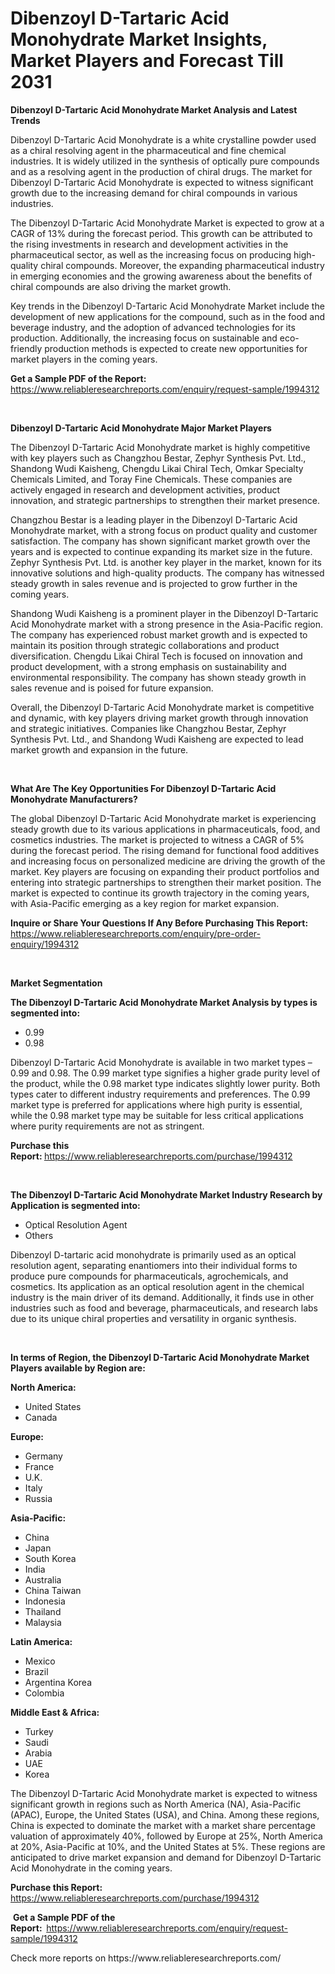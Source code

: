 <p><h1>Dibenzoyl D-Tartaric Acid Monohydrate Market Insights, Market Players and Forecast Till 2031</h1></p><p><strong>Dibenzoyl D-Tartaric Acid Monohydrate Market Analysis and Latest Trends</strong></p>
<p><p>Dibenzoyl D-Tartaric Acid Monohydrate is a white crystalline powder used as a chiral resolving agent in the pharmaceutical and fine chemical industries. It is widely utilized in the synthesis of optically pure compounds and as a resolving agent in the production of chiral drugs. The market for Dibenzoyl D-Tartaric Acid Monohydrate is expected to witness significant growth due to the increasing demand for chiral compounds in various industries.</p><p>The Dibenzoyl D-Tartaric Acid Monohydrate Market is expected to grow at a CAGR of 13% during the forecast period. This growth can be attributed to the rising investments in research and development activities in the pharmaceutical sector, as well as the increasing focus on producing high-quality chiral compounds. Moreover, the expanding pharmaceutical industry in emerging economies and the growing awareness about the benefits of chiral compounds are also driving the market growth.</p><p>Key trends in the Dibenzoyl D-Tartaric Acid Monohydrate Market include the development of new applications for the compound, such as in the food and beverage industry, and the adoption of advanced technologies for its production. Additionally, the increasing focus on sustainable and eco-friendly production methods is expected to create new opportunities for market players in the coming years.</p></p>
<p><strong>Get a Sample PDF of the Report:&nbsp;</strong> <a href="https://www.reliableresearchreports.com/enquiry/request-sample/1994312">https://www.reliableresearchreports.com/enquiry/request-sample/1994312</a></p>
<p>&nbsp;</p>
<p><strong>Dibenzoyl D-Tartaric Acid Monohydrate Major Market Players</strong></p>
<p><p>The Dibenzoyl D-Tartaric Acid Monohydrate market is highly competitive with key players such as Changzhou Bestar, Zephyr Synthesis Pvt. Ltd., Shandong Wudi Kaisheng, Chengdu Likai Chiral Tech, Omkar Specialty Chemicals Limited, and Toray Fine Chemicals. These companies are actively engaged in research and development activities, product innovation, and strategic partnerships to strengthen their market presence.</p><p>Changzhou Bestar is a leading player in the Dibenzoyl D-Tartaric Acid Monohydrate market, with a strong focus on product quality and customer satisfaction. The company has shown significant market growth over the years and is expected to continue expanding its market size in the future. Zephyr Synthesis Pvt. Ltd. is another key player in the market, known for its innovative solutions and high-quality products. The company has witnessed steady growth in sales revenue and is projected to grow further in the coming years.</p><p>Shandong Wudi Kaisheng is a prominent player in the Dibenzoyl D-Tartaric Acid Monohydrate market with a strong presence in the Asia-Pacific region. The company has experienced robust market growth and is expected to maintain its position through strategic collaborations and product diversification. Chengdu Likai Chiral Tech is focused on innovation and product development, with a strong emphasis on sustainability and environmental responsibility. The company has shown steady growth in sales revenue and is poised for future expansion.</p><p>Overall, the Dibenzoyl D-Tartaric Acid Monohydrate market is competitive and dynamic, with key players driving market growth through innovation and strategic initiatives. Companies like Changzhou Bestar, Zephyr Synthesis Pvt. Ltd., and Shandong Wudi Kaisheng are expected to lead market growth and expansion in the future.</p></p>
<p>&nbsp;</p>
<p><strong>What Are The Key Opportunities For Dibenzoyl D-Tartaric Acid Monohydrate Manufacturers?</strong></p>
<p><p>The global Dibenzoyl D-Tartaric Acid Monohydrate market is experiencing steady growth due to its various applications in pharmaceuticals, food, and cosmetics industries. The market is projected to witness a CAGR of 5% during the forecast period. The rising demand for functional food additives and increasing focus on personalized medicine are driving the growth of the market. Key players are focusing on expanding their product portfolios and entering into strategic partnerships to strengthen their market position. The market is expected to continue its growth trajectory in the coming years, with Asia-Pacific emerging as a key region for market expansion.</p></p>
<p><strong>Inquire or Share Your Questions If Any Before Purchasing This Report:</strong> <a href="https://www.reliableresearchreports.com/enquiry/pre-order-enquiry/1994312">https://www.reliableresearchreports.com/enquiry/pre-order-enquiry/1994312</a></p>
<p>&nbsp;</p>
<p><strong>Market Segmentation</strong></p>
<p><strong>The Dibenzoyl D-Tartaric Acid Monohydrate Market Analysis by types is segmented into:</strong></p>
<p><ul><li>0.99</li><li>0.98</li></ul></p>
<p><p>Dibenzoyl D-Tartaric Acid Monohydrate is available in two market types – 0.99 and 0.98. The 0.99 market type signifies a higher grade purity level of the product, while the 0.98 market type indicates slightly lower purity. Both types cater to different industry requirements and preferences. The 0.99 market type is preferred for applications where high purity is essential, while the 0.98 market type may be suitable for less critical applications where purity requirements are not as stringent.</p></p>
<p><strong>Purchase this Report:&nbsp;</strong><a href="https://www.reliableresearchreports.com/purchase/1994312">https://www.reliableresearchreports.com/purchase/1994312</a></p>
<p>&nbsp;</p>
<p><strong>The Dibenzoyl D-Tartaric Acid Monohydrate Market Industry Research by Application is segmented into:</strong></p>
<p><ul><li>Optical Resolution Agent</li><li>Others</li></ul></p>
<p><p>Dibenzoyl D-tartaric acid monohydrate is primarily used as an optical resolution agent, separating enantiomers into their individual forms to produce pure compounds for pharmaceuticals, agrochemicals, and cosmetics. Its application as an optical resolution agent in the chemical industry is the main driver of its demand. Additionally, it finds use in other industries such as food and beverage, pharmaceuticals, and research labs due to its unique chiral properties and versatility in organic synthesis.</p></p>
<p>&nbsp;</p>
<p><strong>In terms of Region, the Dibenzoyl D-Tartaric Acid Monohydrate Market Players available by Region are:</strong></p>
<p>
    <p> <strong> North America: </strong>
        <ul>
            <li>United States</li>
            <li>Canada</li>
        </ul>
        </p> 
    <p> <strong> Europe: </strong>
        <ul>
            <li>Germany</li>
            <li>France</li>
            <li>U.K.</li>
            <li>Italy</li>
            <li>Russia</li>
        </ul>
        </p> 
    <p> <strong> Asia-Pacific: </strong>
        <ul>
            <li>China</li>
            <li>Japan</li>
            <li>South Korea</li>
            <li>India</li>
            <li>Australia</li>
            <li>China Taiwan</li>
            <li>Indonesia</li>
            <li>Thailand</li>
            <li>Malaysia</li>
        </ul>
        </p> 
    <p> <strong> Latin America: </strong>
        <ul>
            <li>Mexico</li>
            <li>Brazil</li>
            <li>Argentina Korea</li>
            <li>Colombia</li>
        </ul>
        </p> 
    <p> <strong> Middle East & Africa: </strong>
        <ul>
            <li>Turkey</li>
            <li>Saudi</li>
            <li>Arabia</li>
            <li>UAE</li>
            <li>Korea</li>
        </ul>
    </p>
    </p>
<p><p>The Dibenzoyl D-Tartaric Acid Monohydrate market is expected to witness significant growth in regions such as North America (NA), Asia-Pacific (APAC), Europe, the United States (USA), and China. Among these regions, China is expected to dominate the market with a market share percentage valuation of approximately 40%, followed by Europe at 25%, North America at 20%, Asia-Pacific at 10%, and the United States at 5%. These regions are anticipated to drive market expansion and demand for Dibenzoyl D-Tartaric Acid Monohydrate in the coming years.</p></p>
<p><strong>Purchase this Report: </strong><a href="https://www.reliableresearchreports.com/purchase/1994312">https://www.reliableresearchreports.com/purchase/1994312</a></p>
<p>&nbsp;<strong>Get a Sample PDF of the Report:&nbsp;&nbsp;</strong><a href="https://www.reliableresearchreports.com/enquiry/request-sample/1994312">https://www.reliableresearchreports.com/enquiry/request-sample/1994312</a></p>
<p><strong></strong></p>
<p>Check more reports on https://www.reliableresearchreports.com/</p>